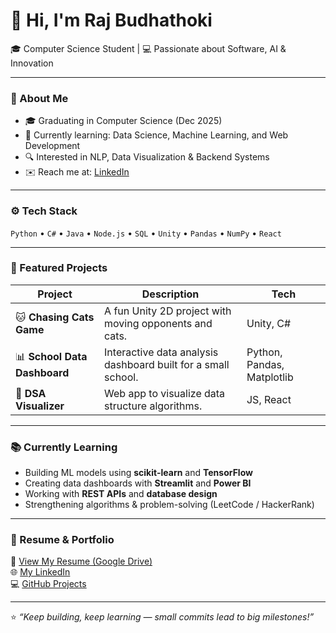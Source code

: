 # 👋 Hi, I'm Raj Budhathoki

🎓 Computer Science Student | 💻 Passionate about Software, AI & Innovation  

---

### 🧠 About Me
- 🎓 Graduating in Computer Science (Dec 2025)
- 🌱 Currently learning: Data Science, Machine Learning, and Web Development
- 🔍 Interested in NLP, Data Visualization & Backend Systems
- ✉️ Reach me at: [LinkedIn](https://linkedin.com/in/raj-budhathoki-0871392a2)

---

### ⚙️ Tech Stack
`Python` • `C#` • `Java` • `Node.js` • `SQL` • `Unity` • `Pandas` • `NumPy` • `React`

---

### 🧩 Featured Projects
| Project | Description | Tech |
|----------|--------------|------|
| 🐱 **Chasing Cats Game** | A fun Unity 2D project with moving opponents and cats. | Unity, C# |
| 📊 **School Data Dashboard** | Interactive data analysis dashboard built for a small school. | Python, Pandas, Matplotlib |
| 🧮 **DSA Visualizer** | Web app to visualize data structure algorithms. | JS, React |

---

### 📚 Currently Learning
- Building ML models using **scikit-learn** and **TensorFlow**
- Creating data dashboards with **Streamlit** and **Power BI**
- Working with **REST APIs** and **database design**
- Strengthening algorithms & problem-solving (LeetCode / HackerRank)

---

### 💼 Resume & Portfolio
📄 [View My Resume (Google Drive)](https://drive.google.com/file/d/1PvFLNbg-qNexefI6PXZpOphKh0cnTrAE/view?usp=sharing)  
🌐 [My LinkedIn](https://linkedin.com/in/raj-budhathoki-0871392a2)  
💻 [GitHub Projects](https://github.com/Razz0147)

---

⭐️ _“Keep building, keep learning — small commits lead to big milestones!”_
